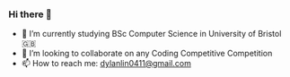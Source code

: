 ### Hi there 👋



- 🔭 I’m currently studying BSc Computer Science in University of Bristol 🇬🇧
- 👯 I’m looking to collaborate on any Coding Competitive Competition
- 📫 How to reach me: dylanlin0411@gmail.com

<!--
**Dylannni/Dylannni** is a ✨ _special_ ✨ repository because its `README.md` (this file) appears on your GitHub profile.

Here are some ideas to get you started:

- 🔭 I’m currently working on ...
- 🌱 I’m currently learning ...
- 👯 I’m looking to collaborate on ...
- 🤔 I’m looking for help with ...
- 💬 Ask me about ...
- 📫 How to reach me: ...
- 😄 Pronouns: ...
- ⚡ Fun fact: ...
-->
